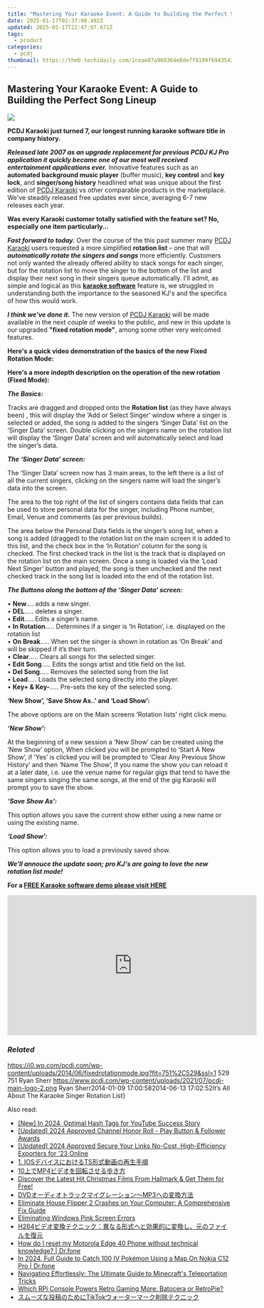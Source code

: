 ```yaml
---
title: "Mastering Your Karaoke Event: A Guide to Building the Perfect Song Lineup"
date: 2025-01-17T02:37:08.492Z
updated: 2025-01-17T22:47:07.671Z
tags:
  - product
categories:
  - pcdj
thumbnail: https://thmb.techidaily.com/2ceae87a9b9364e8de7f8199f6943542799e9e444d1e94cece6744b91d0b78e1.jpg
---
```


## Mastering Your Karaoke Event: A Guide to Building the Perfect Song Lineup

[![](https://i0.wp.com/pcdj.com/wp-content/uploads/2014/06/fixedrotationmode.jpg?resize=710%2C270&ssl=1)](https://i0.wp.com/pcdj.com/wp-content/uploads/2014/06/fixedrotationmode.jpg?fit=751%2C529&ssl=1 "fixedrotationmode")

**PCDJ Karaoki just turned 7, our longest running karaoke software title in company history.** 

**_Released late 2007 as an upgrade replacement for previous PCDJ KJ Pro application it quickly became one of our most well received entertainment applications ever._** Innovative features such as an **automated background music player** (buffer music), **key control** and **key lock**, and **singer/song history** headlined what was unique about the first edition of [PCDJ Karaoki](https://tools.techidaily.com/pcdj/products/) vs other comparable products in the marketplace. We've steadily released free updates ever since, averaging 6-7 new releases each year. 

**Was every Karaoki customer totally satisfied with the feature set? No, especially one item particularly…** 

**_Fast forward to today._** Over the course of the this past summer many [PCDJ Karaoki](https://tools.techidaily.com/pcdj/products/) users requested a more simplified **rotation list** – one that will _**automatically rotate the singers and songs**_ more efficiently. Customers not only wanted the already offered ability to stack songs for each singer, but for the rotation list to move the singer to the bottom of the list and display their next song in their singers queue automatically. I'll admit, as simple and logical as this **[karaoke software](https://tools.techidaily.com/pcdj/products/)** feature is, we struggled in understanding both the importance to the seasoned KJ's and the specifics of how this would work. 

_**I think we've done it.**_ The new version of [PCDJ Karaoki](https://tools.techidaily.com/pcdj/products/) will be made available in the next couple of weeks to the public, and new in this update is our upgraded **"fixed rotation mode"**, among some other very welcomed features. 

**Here's a quick video demonstration of the basics of the new Fixed Rotation Mode:** 

**Here's a more indepth description on the operation of the new rotation (Fixed Mode):** 

_**The Basics:**_ 

Tracks are dragged and dropped onto the **Rotation list** (as they have always been) , this will display the ‘Add or Select Singer’ window where a singer is selected or added, the song is added to the singers ‘Singer Data’ list on the ‘Singer Data’ screen. Double clicking on the singers name on the rotation list will display the ‘Singer Data’ screen and will automatically select and load the singer’s data. 

_**The ‘Singer Data’ screen:**_ 

The ‘Singer Data’ screen now has 3 main areas, to the left there is a list of all the current singers, clicking on the singers name will load the singer’s data into the screen. 

The area to the top right of the list of singers contains data fields that can be used to store personal data for the singer, including Phone number, Email, Venue and comments (as per previous builds). 

The area below the Personal Data fields is the singer’s song list, when a song is added (dragged) to the rotation list on the main screen it is added to this list, and the check box in the ‘In Rotation’ column for the song is checked. The first checked track in the list is the track that is displayed on the rotation list on the main screen. Once a song is loaded via the ‘Load Next Singer’ button and played, the song is then unchecked and the next checked track in the song list is loaded into the end of the rotation list. 

_**The Buttons along the bottom of the ‘Singer Data’ screen:**_ 

• **New**…. adds a new singer.   
• **DEL**….. deletes a singer.  
 • **Edit**….. Edits a singer’s name.  
 • **In Rotation**….. Determines if a singer is ‘In Rotation’, i.e. displayed on the rotation list  
 • **On Break**….. When set the singer is shown in rotation as ‘On Break’ and will be skipped if it’s their turn.  
 • **Clear**….. Clears all songs for the selected singer.  
 • **Edit Song**….. Edits the songs artist and title field on the list.  
 • **Del Song**….. Removes the selected song from the list  
 • **Load**….. Loads the selected song directly into the player.  
 • **Key+ & Key-**….. Pre-sets the key of the selected song. 

**‘New Show’, ‘Save Show As..’ and ‘Load Show’:** 

The above options are on the Main screens ‘Rotation lists’ right click menu. 

_**‘New Show’:**_ 

At the beginning of a new session a ‘New Show’ can be created using the ‘New Show’ option, When clicked you will be prompted to ‘Start A New Show’, if ‘Yes’ is clicked you will be prompted to ‘Clear Any Previous Show History’ and then ‘Name The Show’, If you name the show you can reload it at a later date, i.e. use the venue name for regular gigs that tend to have the same singers singing the same songs, at the end of the gig Karaoki will prompt you to save the show. 

_**‘Save Show As’:**_ 

This option allows you save the current show either using a new name or using the existing name. 

_**‘Load Show’:**_ 

This option allows you to load a previously saved show. 

_**We'll annouce the update soon; pro KJ's are going to love the new rotation list mode!**_ 

**For a [FREE Karaoke software demo please visit HERE](https://tools.techidaily.com/pcdj/products/)**

<!-- affiliate ads begin -->
<iframe width="560" height="315" src="https://www.youtube.com/embed/Vfq0vw0Spz8?si=2EAk6hW-Gb-o33_L" title="YouTube video player" frameborder="0" allow="accelerometer; autoplay; clipboard-write; encrypted-media; gyroscope; picture-in-picture; web-share" referrerpolicy="strict-origin-when-cross-origin" allowfullscreen></iframe>
<!-- affiliate ads end -->

### _Related_

https://i0.wp.com/pcdj.com/wp-content/uploads/2014/06/fixedrotationmode.jpg?fit=751%2C529&ssl=1 529 751 Ryan Sherr https://www.pcdj.com/wp-content/uploads/2021/07/pcdj-main-logo-2.png Ryan Sherr2014-01-09 17:00:582014-06-13 17:02:52It’s All About The Karaoke Singer Rotation List}

<ins class="adsbygoogle"
     style="display:block"
     data-ad-format="autorelaxed"
     data-ad-client="ca-pub-7571918770474297"
     data-ad-slot="1223367746"></ins>

<ins class="adsbygoogle"
     style="display:block"
     data-ad-client="ca-pub-7571918770474297"
     data-ad-slot="8358498916"
     data-ad-format="auto"
     data-full-width-responsive="true"></ins>

<span class="atpl-alsoreadstyle">Also read:</span>
<div><ul>
<li><a href="https://youtube-blog.techidaily.com/n-2024-optimal-hash-tags-for-youtube-success-story/"><u>[New] In 2024, Optimal Hash Tags for YouTube Success Story</u></a></li>
<li><a href="https://facebook-video-footage.techidaily.com/updated-2024-approved-channel-honor-roll-play-button-and-follower-awards/"><u>[Updated] 2024 Approved Channel Honor Roll - Play Button & Follower Awards</u></a></li>
<li><a href="https://facebook-video-content.techidaily.com/updated-2024-approved-secure-your-links-no-cost-high-efficiency-exporters-for-23-online/"><u>[Updated] 2024 Approved Secure Your Links No-Cost, High-Efficiency Exporters for '23 Online</u></a></li>
<li><a href="https://discover-able.techidaily.com/1-iosts/"><u>1. IOSデバイスにおけるTS形式動画の再生手順</u></a></li>
<li><a href="https://discover-able.techidaily.com/10mp4/"><u>10上でMP4ビデオを回転させる歩き方</u></a></li>
<li><a href="https://discover-able.techidaily.com/discover-the-latest-hit-christmas-films-from-hallmark-and-get-them-for-free/"><u>Discover the Latest Hit Christmas Films From Hallmark & Get Them for Free!</u></a></li>
<li><a href="https://discover-able.techidaily.com/1726026936827-dvdmp3/"><u>DVDオーディオトラックマイグレーション～MP3への変換方法</u></a></li>
<li><a href="https://program-issues.techidaily.com/eliminate-house-flipper-2-crashes-on-your-computer-a-comprehensive-fix-guide/"><u>Eliminate House Flipper 2 Crashes on Your Computer: A Comprehensive Fix Guide</u></a></li>
<li><a href="https://win11-tips.techidaily.com/eliminating-windows-pink-screen-errors/"><u>Eliminating Windows Pink Screen Errors</u></a></li>
<li><a href="https://discover-able.techidaily.com/1726026492138-h264/"><u>H264ビデオ変換テクニック：異なる形式へと効果的に変換し、元のファイルを復元</u></a></li>
<li><a href="https://techidaily.com/how-do-i-reset-my-motorola-edge-40-phone-without-technical-knowledge-drfone-by-drfone-reset-android-reset-android/"><u>How do I reset my Motorola Edge 40 Phone without technical knowledge? | Dr.fone</u></a></li>
<li><a href="https://android-pokemon-go.techidaily.com/in-2024-full-guide-to-catch-100-iv-pokemon-using-a-map-on-nokia-c12-pro-drfone-by-drfone-virtual-android/"><u>In 2024, Full Guide to Catch 100 IV Pokémon Using a Map On Nokia C12 Pro | Dr.fone</u></a></li>
<li><a href="https://techtrends.techidaily.com/navigating-effortlessly-the-ultimate-guide-to-minecrafts-teleportation-tricks/"><u>Navigating Effortlessly: The Ultimate Guide to Minecraft's Teleportation Tricks</u></a></li>
<li><a href="https://games-able.techidaily.com/which-rpi-console-powers-retro-gaming-more-batocera-or-retropie/"><u>Which RPi Console Powers Retro Gaming More: Batocera or RetroPie?</u></a></li>
<li><a href="https://discover-able.techidaily.com/1726028354319-tiktok/"><u>スムーズな投稿のためにTikTokウォーターマーク削除テクニック</u></a></li>
</ul></div>


